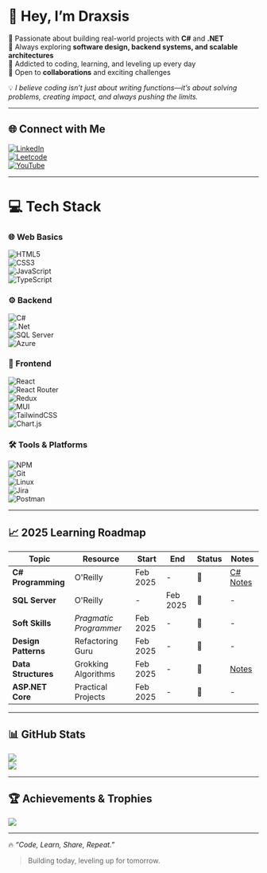# 👋 Hey, I’m Draxsis  

🔹 Passionate about building real-world projects with **C#** and **.NET**  
🔹 Always exploring **software design, backend systems, and scalable architectures**  
🔹 Addicted to coding, learning, and leveling up every day  
🔹 Open to **collaborations** and exciting challenges  

💡 *I believe coding isn’t just about writing functions—it’s about solving problems, creating impact, and always pushing the limits.*  

---

## 🌐 Connect with Me  
[![LinkedIn](https://img.shields.io/badge/LinkedIn-%230077B5.svg?logo=linkedin&logoColor=white)](https://linkedin.com/in/mostafa-koolabadi)  
[![Leetcode](https://img.shields.io/badge/Leetcode-%23FFA116.svg?logo=leetcode&logoColor=white)](https://Leetcode.com/ِDraxsis)  
[![YouTube](https://img.shields.io/badge/Youtube-%23FF0000.svg?logo=youtube&logoColor=white)](https://www.youtube.com/@Coding_With_Draxsis)  

---

# 💻 Tech Stack  

### 🌐 Web Basics  
![HTML5](https://img.shields.io/badge/html5-%23E34F26.svg?style=flat&logo=html5&logoColor=white)  
![CSS3](https://img.shields.io/badge/css3-%231572B6.svg?style=flat&logo=css3&logoColor=white)  
![JavaScript](https://img.shields.io/badge/javascript-%23323330.svg?style=flat&logo=javascript&logoColor=%23F7DF1E)  
![TypeScript](https://img.shields.io/badge/typescript-%23007ACC.svg?style=flat&logo=typescript&logoColor=white)  

### ⚙️ Backend  
![C#](https://img.shields.io/badge/c%23-%23239120.svg?style=flat&logo=c-sharp&logoColor=white)  
![.Net](https://img.shields.io/badge/.NET-5C2D91?style=flat&logo=.net&logoColor=white)  
![SQL Server](https://img.shields.io/badge/Microsoft_SQL_Server-CC2927?style=flat&logo=microsoft-sql-server&logoColor=white)  
![Azure](https://img.shields.io/badge/azure-%230072C6.svg?style=flat&logo=microsoftazure&logoColor=white)  

### 🎨 Frontend  
![React](https://img.shields.io/badge/react-%2320232a.svg?style=flat&logo=react&logoColor=%2361DAFB)  
![React Router](https://img.shields.io/badge/React_Router-CA4245?style=flat&logo=react-router&logoColor=white)  
![Redux](https://img.shields.io/badge/redux-%23593d88.svg?style=flat&logo=redux&logoColor=white)  
![MUI](https://img.shields.io/badge/MUI-%230081CB.svg?style=flat&logo=mui&logoColor=white)  
![TailwindCSS](https://img.shields.io/badge/tailwindcss-%2338B2AC.svg?style=flat&logo=tailwind-css&logoColor=white)  
![Chart.js](https://img.shields.io/badge/chart.js-F5788D.svg?style=flat&logo=chart.js&logoColor=white)  

### 🛠 Tools & Platforms  
![NPM](https://img.shields.io/badge/NPM-%23CB3837.svg?style=flat&logo=npm&logoColor=white)  
![Git](https://img.shields.io/badge/Git-fc6d26?style=flat&logo=git&logoColor=white)  
![Linux](https://img.shields.io/badge/Linux-FCC624?style=flat&logo=linux&logoColor=black)  
![Jira](https://img.shields.io/badge/jira-%230A0FFF.svg?style=flat&logo=jira&logoColor=white)  
![Postman](https://img.shields.io/badge/Postman-FF6C37?style=flat&logo=postman&logoColor=white)  

---

## 📈 2025 Learning Roadmap  

| Topic                | Resource                  | Start     | End       | Status | Notes |
|-----------------------|---------------------------|-----------|-----------|--------|-------|
| **C# Programming**    | O'Reilly                 | Feb 2025  | -         | 🚧     | [C# Notes](https://github.com/Draxsis/CSharp_Nutshell) |
| **SQL Server**        | O'Reilly                 | -         | Feb 2025  | 🚧     | - |
| **Soft Skills**       | *Pragmatic Programmer*   | Feb 2025  | -         | 🚧     | - |
| **Design Patterns**   | Refactoring Guru         | Feb 2025  | -         | 🚧     | - |
| **Data Structures**   | Grokking Algorithms      | Feb 2025  | -         | 🚧     | [Notes](https://github.com/Draxsis/grokking-Algorithm-Notes) |
| **ASP.NET Core**      | Practical Projects       | Feb 2025  | -         | 🚧     | - |

---

## 📊 GitHub Stats  

![](https://github-readme-streak-stats.herokuapp.com/?user=Draxsis&theme=tokyonight&hide_border=false)  
![](https://github-readme-stats.vercel.app/api/top-langs/?username=Draxsis&theme=tokyonight&hide_border=false&layout=compact)  

---

## 🏆 Achievements & Trophies  

![](https://github-profile-trophy.vercel.app/?username=Draxsis&theme=radical&no-frame=false&no-bg=false&margin-w=4)  

---

🔥 *“Code, Learn, Share, Repeat.”*  
> Building today, leveling up for tomorrow.  
